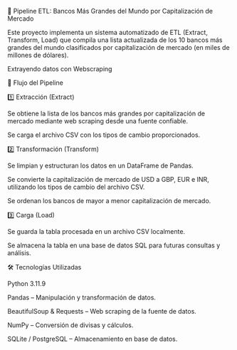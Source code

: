 🏦 Pipeline ETL: Bancos Más Grandes del Mundo por Capitalización de Mercado

Este proyecto implementa un sistema automatizado de ETL (Extract, Transform, Load) que compila una lista actualizada de los 10 bancos más grandes del mundo clasificados por capitalización de mercado (en miles de millones de dólares).

Extrayendo datos con Webscraping



🚀 Flujo del Pipeline

1️⃣ Extracción (Extract)

Se obtiene la lista de los bancos más grandes por capitalización de mercado mediante web scraping desde una fuente confiable.

Se carga el archivo CSV con los tipos de cambio proporcionados.

2️⃣ Transformación (Transform)

Se limpian y estructuran los datos en un DataFrame de Pandas.

Se convierte la capitalización de mercado de USD a GBP, EUR e INR, utilizando los tipos de cambio del archivo CSV.

Se ordenan los bancos de mayor a menor capitalización de mercado.

3️⃣ Carga (Load)

Se guarda la tabla procesada en un archivo CSV localmente.

Se almacena la tabla en una base de datos SQL para futuras consultas y análisis.

🛠 Tecnologías Utilizadas

Python 3.11.9

Pandas – Manipulación y transformación de datos.

BeautifulSoup & Requests – Web scraping de la fuente de datos.

NumPy – Conversión de divisas y cálculos.

SQLite / PostgreSQL – Almacenamiento en base de datos.
